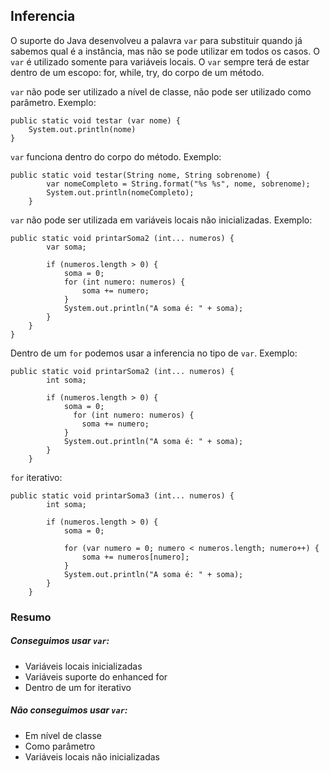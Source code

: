 ## Inferencia

O suporte do Java desenvolveu a palavra `var` para substituir quando já sabemos qual é a instância, mas não se pode utilizar em todos os casos. O  `var`  é utilizado somente para variáveis locais. O  `var` sempre terá de estar dentro de um escopo: for, while, try, do corpo de um método. 

`var` não pode ser utilizado a nível de classe, não pode ser utilizado como parâmetro. Exemplo:

``` 
public static void testar (var nome) {
	System.out.println(nome)
}
```

`var` funciona dentro do corpo do método. Exemplo:

```
public static void testar(String nome, String sobrenome) {
        var nomeCompleto = String.format("%s %s", nome, sobrenome);
        System.out.println(nomeCompleto);
    }
```

`var` não pode ser utilizada em variáveis locais não inicializadas. Exemplo:

```
public static void printarSoma2 (int... numeros) {
        var soma;

        if (numeros.length > 0) {
            soma = 0;
            for (int numero: numeros) {
                soma += numero;
            }
            System.out.println("A soma é: " + soma);
        }
    }
}
```

Dentro de um `for` podemos usar a inferencia no tipo de `var`. Exemplo:

```
public static void printarSoma2 (int... numeros) {
        int soma;

        if (numeros.length > 0) {
            soma = 0;
              for (int numero: numeros) {
                soma += numero;
            }            
            System.out.println("A soma é: " + soma);
        }
    }
```

`for` iterativo:

```
public static void printarSoma3 (int... numeros) {
        int soma;

        if (numeros.length > 0) {
            soma = 0;            

            for (var numero = 0; numero < numeros.length; numero++) {
                soma += numeros[numero];
            }
            System.out.println("A soma é: " + soma);
        }
    }
```



### Resumo

##### Conseguimos usar `var`:

-  Variáveis locais inicializadas
- Variáveis suporte do enhanced for
- Dentro de um for iterativo

##### Não conseguimos usar `var`:

- Em nível de classe
- Como parâmetro
- Variáveis locais não inicializadas

